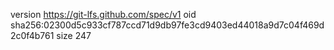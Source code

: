 version https://git-lfs.github.com/spec/v1
oid sha256:02300d5c933cf787ccd71d9db97fe3cd9403ed44018a9d7c04f469d2c0f4b761
size 247
